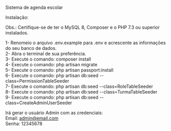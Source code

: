 Sistema de agenda escolar


Instalação:

Obs.: Certifique-se de ter o MySQL 8, Composer e o PHP 7.3 ou superior instalados.

1- Renomeio o arquivo .env.example para .env e acrescente as informações do seu banco de dados.<br>
2- Abra o terminal de sua preferência.<br>
3- Execute o comando: composer install<br>
4- Execute o comando: php artisan migrate<br>
5- Execute o comando: php artisan passport:install<br>
6- Execute o comando: php artisan db:seed --class=PermissionTableSeeder<br>
7- Execute o comando: php artisan db:seed --class=RoleTableSeeder<br>
8- Execute o comando: php artisan db:seed --class=TurmaTableSeeder<br>
9- Execute o comando: php artisan db:seed --class=CreateAdminUserSeeder<br>

Irá gerar o usuário Admin com as credenciais:<br>
Email: admin@email.com<br>
Senha: 12345678<br>

